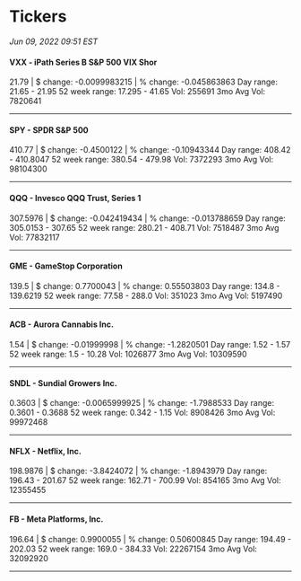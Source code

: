 # Tickers
*Jun 09, 2022 09:51 EST*

#### VXX - iPath Series B S&P 500 VIX Shor
21.79 | $ change: -0.0099983215 | % change: -0.045863863
Day range: 21.65 - 21.95 52 week range: 17.295 - 41.65
Vol: 255691 3mo Avg Vol: 7820641

---

#### SPY - SPDR S&P 500
410.77 | $ change: -0.4500122 | % change: -0.10943344
Day range: 408.42 - 410.8047 52 week range: 380.54 - 479.98
Vol: 7372293 3mo Avg Vol: 98104300

---

#### QQQ - Invesco QQQ Trust, Series 1
307.5976 | $ change: -0.042419434 | % change: -0.013788659
Day range: 305.0153 - 307.65 52 week range: 280.21 - 408.71
Vol: 7518487 3mo Avg Vol: 77832117

---

#### GME - GameStop Corporation
139.5 | $ change: 0.7700043 | % change: 0.55503803
Day range: 134.8 - 139.6219 52 week range: 77.58 - 288.0
Vol: 351023 3mo Avg Vol: 5197490

---

#### ACB - Aurora Cannabis Inc.
1.54 | $ change: -0.01999998 | % change: -1.2820501
Day range: 1.52 - 1.57 52 week range: 1.5 - 10.28
Vol: 1026877 3mo Avg Vol: 10309590

---

#### SNDL - Sundial Growers Inc.
0.3603 | $ change: -0.0065999925 | % change: -1.7988533
Day range: 0.3601 - 0.3688 52 week range: 0.342 - 1.15
Vol: 8908426 3mo Avg Vol: 99972468

---

#### NFLX - Netflix, Inc.
198.9876 | $ change: -3.8424072 | % change: -1.8943979
Day range: 196.43 - 201.67 52 week range: 162.71 - 700.99
Vol: 854165 3mo Avg Vol: 12355455

---

#### FB - Meta Platforms, Inc.
196.64 | $ change: 0.9900055 | % change: 0.50600845
Day range: 194.49 - 202.03 52 week range: 169.0 - 384.33
Vol: 22267154 3mo Avg Vol: 32092920

---

